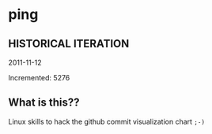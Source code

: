 # ping

## HISTORICAL ITERATION
2011-11-12

Incremented: 5276

## What is this?? 
Linux skills to hack the github commit visualization chart `;-)`
